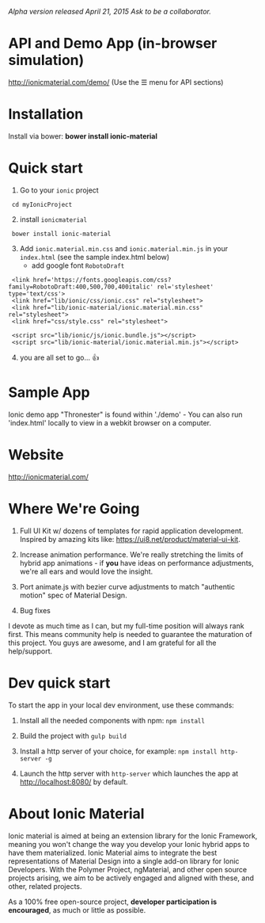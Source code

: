 *Alpha version released April 21, 2015*
*Ask to be a collaborator.*

# API and Demo App (in-browser simulation)
http://ionicmaterial.com/demo/ (Use the ☰ menu for API sections)

# Installation
Install via bower:
**bower install ionic-material**

# Quick start

1) Go to your `ionic` project

```
 cd myIonicProject
 ```

2) install `ionicmaterial`

```
 bower install ionic-material
```

3) Add `ionic.material.min.css` and `ionic.material.min.js` in your `index.html` (see the sample index.html below)
   * add google font `RobotoDraft`

```
 <link href='https://fonts.googleapis.com/css?family=RobotoDraft:400,500,700,400italic' rel='stylesheet' type='text/css'>
 <link href="lib/ionic/css/ionic.css" rel="stylesheet">
 <link href="lib/ionic-material/ionic.material.min.css" rel="stylesheet">
 <link href="css/style.css" rel="stylesheet">

 <script src="lib/ionic/js/ionic.bundle.js"></script>
 <script src="lib/ionic-material/ionic.material.min.js"></script>
```

4) you are all set to go... :thumbsup:

# Sample App
Ionic demo app "Thronester" is found within './demo' - You can also run 'index.html' locally to view in a webkit browser on a computer.

# Website
http://ionicmaterial.com/

# Where We're Going

1. Full UI Kit w/ dozens of templates for rapid application development. Inspired by amazing kits like: https://ui8.net/product/material-ui-kit.

2. Increase animation performance. We're really stretching the limits of hybrid app animations - if **you** have ideas on performance adjustments, we're all ears and would love the insight.

3. Port animate.js with bezier curve adjustments to match "authentic motion" spec of Material Design.

4. Bug fixes

I devote as much time as I can, but my full-time position will always rank first. This means community help is needed to guarantee the maturation of this project. You guys are awesome, and I am grateful for all the help/support. 

# Dev quick start

To start the app in your local dev environment, use these commands:

1. Install all the needed components with npm: `npm install`

2. Build the project with `gulp build`

3. Install a http server of your choice, for example: `npm install http-server -g`

4. Launch the http server with `http-server` which launches the app at [http://localhost:8080/](http://localhost:8080/) by default.

# About Ionic Material

Ionic material is aimed at being an extension library for the Ionic Framework, meaning you won't change the way you develop your Ionic hybrid apps to have them materialized. Ionic Material aims to integrate the best representations of Material Design into a single add-on library for Ionic Developers. With the Polymer Project, ngMaterial, and other open source projects arising, we aim to be actively engaged and aligned with these, and other, related projects.

As a 100% free open-source project, **developer participation is encouraged**, as much or little as possible.

